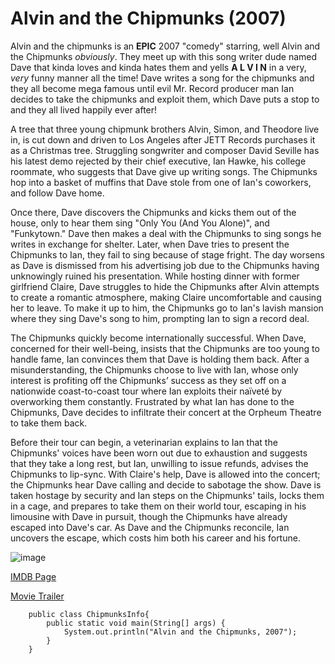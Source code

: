 # Alvin and the Chipmunks (2007)

Alvin and the chipmunks is an **EPIC** 2007 "comedy" starring, well Alvin and the Chipmunks *obviously*. They meet up with
this song writer dude named Dave that kinda loves and kinda hates them and yells **A L V I N** in a very, *very* funny
manner all the time! Dave writes a song for the chipmunks and they all become mega famous until evil Mr. Record producer man
Ian decides to take the chipmunks and exploit them, which Dave puts a stop to and they all lived happily ever after!

A tree that three young chipmunk brothers Alvin, Simon, and Theodore live in, is cut down and driven to Los Angeles after JETT Records purchases it as a Christmas tree. Struggling songwriter and composer David Seville has his latest demo rejected by their chief executive, Ian Hawke, his college roommate, who suggests that Dave give up writing songs. The Chipmunks hop into a basket of muffins that Dave stole from one of Ian's coworkers, and follow Dave home.

Once there, Dave discovers the Chipmunks and kicks them out of the house, only to hear them sing "Only You (And You Alone)", and "Funkytown." Dave then makes a deal with the Chipmunks to sing songs he writes in exchange for shelter. Later, when Dave tries to present the Chipmunks to Ian, they fail to sing because of stage fright. The day worsens as Dave is dismissed from his advertising job due to the Chipmunks having unknowingly ruined his presentation. While hosting dinner with former girlfriend Claire, Dave struggles to hide the Chipmunks after Alvin attempts to create a romantic atmosphere, making Claire uncomfortable and causing her to leave. To make it up to him, the Chipmunks go to Ian's lavish mansion where they sing Dave's song to him, prompting Ian to sign a record deal.

The Chipmunks quickly become internationally successful. When Dave, concerned for their well-being, insists that the Chipmunks are too young to handle fame, Ian convinces them that Dave is holding them back. After a misunderstanding, the Chipmunks choose to live with Ian, whose only interest is profiting off the Chipmunks’ success as they set off on a nationwide coast-to-coast tour where Ian exploits their naïveté by overworking them constantly. Frustrated by what Ian has done to the Chipmunks, Dave decides to infiltrate their concert at the Orpheum Theatre to take them back.

Before their tour can begin, a veterinarian explains to Ian that the Chipmunks' voices have been worn out due to exhaustion and suggests that they take a long rest, but Ian, unwilling to issue refunds, advises the Chipmunks to lip-sync. With Claire's help, Dave is allowed into the concert; the Chipmunks hear Dave calling and decide to sabotage the show. Dave is taken hostage by security and Ian steps on the Chipmunks' tails, locks them in a cage, and prepares to take them on their world tour, escaping in his limousine with Dave in pursuit, though the Chipmunks have already escaped into Dave's car. As Dave and the Chipmunks reconcile, Ian uncovers the escape, which costs him both his career and his fortune.

![image](https://user-images.githubusercontent.com/111938241/187819201-17fa80fa-2650-4624-ae2c-e17d20782f66.png)

[IMDB Page](https://www.imdb.com/title/tt0952640/?ref_=ttls_li_tt)

[Movie Trailer](https://www.youtube.com/watch?v=dQw4w9WgXcQ)


        public class ChipmunksInfo{
            public static void main(String[] args) {
                System.out.println("Alvin and the Chipmunks, 2007");
            }
        }
